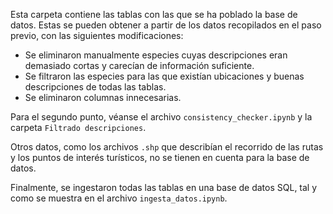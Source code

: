 Esta carpeta contiene las tablas con las que se ha poblado la base de datos. Estas se pueden obtener a partir de los datos recopilados en el paso previo, con las siguientes modificaciones:

- Se eliminaron manualmente especies cuyas descripciones eran demasiado cortas y carecían de información suficiente.
- Se filtraron las especies para las que existían ubicaciones y buenas descripciones de todas las tablas.
- Se eliminaron columnas innecesarias.

Para el segundo punto, véanse el archivo ``consistency_checker.ipynb`` y la carpeta ``Filtrado descripciones``.

Otros datos, como los archivos ``.shp`` que describían el recorrido de las rutas y los puntos de interés turísticos, no se tienen en cuenta para la base de datos.

Finalmente, se ingestaron todas las tablas en una base de datos SQL, tal y como se muestra en el archivo ``ingesta_datos.ipynb``.